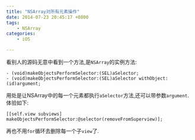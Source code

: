 ```yaml
---
title: "NSArray对所有元素操作"
date: 2014-07-23 20:45:17 +0800
tags: 
    - NSArray
categories:
    - iOS

---
```


看别人的源码无意中看到一个方法,是`NSArray`的实例方法:

```
- (void)makeObjectsPerformSelector:(SEL)aSelector;
- (void)makeObjectsPerformSelector:(SEL)aSelector withObject:(id)argument;
```

<!--more-->

用处是让NSArray中的每一个元素都执行`aSelector`方法,还可以带参数`argument`.
体验如下:

```
[[self.view subviews] makeObjectsPerformSelector:@selector(removeFromSuperview)];
```

再也不用`for`循环去删除每一个子`view`了.